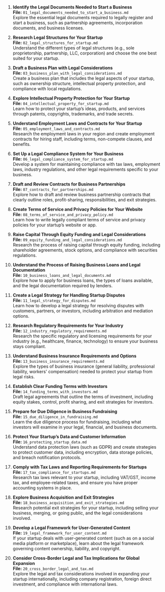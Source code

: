 1. **Identify the Legal Documents Needed to Start a Business**  
   **File:** `01_legal_documents_needed_to_start_a_business.md`  
   Explore the essential legal documents required to legally register and start a business, such as partnership agreements, incorporation documents, and business licenses.

2. **Research Legal Structures for Your Startup**  
   **File:** `02_legal_structures_for_startup.md`  
   Understand the different types of legal structures (e.g., sole proprietorship, partnership, LLC, corporation) and choose the one best suited for your startup.

3. **Draft a Business Plan with Legal Considerations**  
   **File:** `03_business_plan_with_legal_considerations.md`  
   Create a business plan that includes the legal aspects of your startup, such as ownership structure, intellectual property protection, and compliance with local regulations.

4. **Explore Intellectual Property Protection for Your Startup**  
   **File:** `04_intellectual_property_for_startup.md`  
   Learn how to protect your startup’s ideas, products, and services through patents, copyrights, trademarks, and trade secrets.

5. **Understand Employment Laws and Contracts for Your Startup**  
   **File:** `05_employment_laws_and_contracts.md`  
   Research the employment laws in your region and create employment contracts for hiring staff, including terms, non-compete clauses, and benefits.

6. **Set Up a Legal Compliance System for Your Business**  
   **File:** `06_legal_compliance_system_for_startup.md`  
   Develop a system for maintaining compliance with tax laws, employment laws, industry regulations, and other legal requirements specific to your business.

7. **Draft and Review Contracts for Business Partnerships**  
   **File:** `07_contracts_for_partnerships.md`  
   Explore how to draft and review business partnership contracts that clearly outline roles, profit-sharing, responsibilities, and exit strategies.

8. **Create Terms of Service and Privacy Policies for Your Website**  
   **File:** `08_terms_of_service_and_privacy_policy.md`  
   Learn how to write legally compliant terms of service and privacy policies for your startup’s website or app.

9. **Raise Capital Through Equity Funding and Legal Considerations**  
   **File:** `09_equity_funding_and_legal_considerations.md`  
   Research the process of raising capital through equity funding, including shareholder agreements, stock options, and compliance with securities regulations.

10. **Understand the Process of Raising Business Loans and Legal Documentation**  
   **File:** `10_business_loans_and_legal_documents.md`  
   Explore how to apply for business loans, the types of loans available, and the legal documentation required by lenders.

11. **Create a Legal Strategy for Handling Startup Disputes**  
   **File:** `11_legal_strategy_for_disputes.md`  
   Learn how to develop a legal strategy for resolving disputes with customers, partners, or investors, including arbitration and mediation options.

12. **Research Regulatory Requirements for Your Industry**  
   **File:** `12_industry_regulatory_requirements.md`  
   Research the specific regulatory and licensing requirements for your industry (e.g., healthcare, finance, technology) to ensure your business stays compliant.

13. **Understand Business Insurance Requirements and Options**  
   **File:** `13_business_insurance_requirements.md`  
   Explore the types of business insurance (general liability, professional liability, workers' compensation) needed to protect your startup from legal risks.

14. **Establish Clear Funding Terms with Investors**  
   **File:** `14_funding_terms_with_investors.md`  
   Draft legal agreements that outline the terms of investment, including equity stakes, control, profit sharing, and exit strategies for investors.

15. **Prepare for Due Diligence in Business Fundraising**  
   **File:** `15_due_diligence_in_fundraising.md`  
   Learn the due diligence process for fundraising, including what investors will examine in your legal, financial, and business documents.

16. **Protect Your Startup’s Data and Customer Information**  
   **File:** `16_protecting_startup_data.md`  
   Understand data protection laws (such as GDPR) and create strategies to protect customer data, including encryption, data storage policies, and breach notification protocols.

17. **Comply with Tax Laws and Reporting Requirements for Startups**  
   **File:** `17_tax_compliance_for_startups.md`  
   Research tax laws relevant to your startup, including VAT/GST, income tax, and employee-related taxes, and ensure you have proper accounting systems in place.

18. **Explore Business Acquisition and Exit Strategies**  
   **File:** `18_business_acquisition_and_exit_strategies.md`  
   Research potential exit strategies for your startup, including selling your business, merging, or going public, and the legal considerations involved.

19. **Develop a Legal Framework for User-Generated Content**  
   **File:** `19_legal_framework_for_user_content.md`  
   If your startup deals with user-generated content (such as on a social media platform or marketplace), learn about the legal framework governing content ownership, liability, and copyright.

20. **Consider Cross-Border Legal and Tax Implications for Global Expansion**  
   **File:** `20_cross_border_legal_and_tax.md`  
   Explore the legal and tax considerations involved in expanding your startup internationally, including company registration, foreign direct investment, and compliance with international laws.
